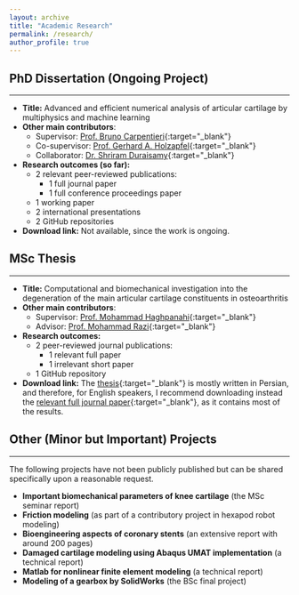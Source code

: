 ```yaml
---
layout: archive
title: "Academic Research"
permalink: /research/
author_profile: true
---
```


## PhD Dissertation (Ongoing Project)
-------
  * **Title:** Advanced and efficient numerical analysis of articular cartilage by multiphysics and machine learning
  * **Other main contributors**:
      * Supervisor: [Prof. Bruno Carpentieri](https://www.unibz.it/en/faculties/computer-science/academic-staff/person/38064-bruno-carpentieri){:target="_blank"}
      * Co-supervisor: [Prof. Gerhard A. Holzapfel](https://www.biomech.tugraz.at/){:target="_blank"}
      * Collaborator: [Dr. Shriram Duraisamy](https://scholar.google.com/citations?user=HtBrxbsAAAAJ&hl=en){:target="_blank"}
  * **Research outcomes (so far):**
      * 2 relevant peer-reviewed publications:
          * 1 full journal paper
          * 1 full conference proceedings paper
      * 1 working paper
      * 2 international presentations
      * 2 GitHub repositories
  * **Download link:** Not available, since the work is ongoing.

## MSc Thesis
-------
  * **Title:** Computational and biomechanical investigation into the degeneration of the main articular cartilage constituents in osteoarthritis
  * **Other main contributors**:
      * Supervisor: [Prof. Mohammad Haghpanahi](http://www.iust.ac.ir/content/892/haghpanahi){:target="_blank"}
      * Advisor: [Prof. Mohammad Razi](https://scholar.google.com/citations?user=Y2XjYRkAAAAJ&hl=en){:target="_blank"}
  * **Research outcomes:**
      * 2 peer-reviewed journal publications:
          * 1 relevant full paper
          * 1 irrelevant short paper
      * 1 GitHub repository
  * **Download link:** The [thesis](https://shayansss.github.io/files/2017_12.pdf){:target="_blank"} is mostly written in Persian, and therefore, for English speakers, I recommend downloading instead the [relevant full journal paper](https://shayansss.github.io/files/2019_09_preprint.pdf){:target="_blank"}, as it contains most of the results.

## Other (Minor but Important) Projects
-------
The following projects have not been publicly published but can be shared specifically upon a reasonable request.
  * **Important biomechanical parameters of knee cartilage** (the MSc seminar report)
  * **Friction modeling** (as part of a contributory project in hexapod robot modeling)
  * **Bioengineering aspects of coronary stents** (an extensive report with around 200 pages)
  * **Damaged cartilage modeling using Abaqus UMAT implementation** (a technical report)
  * **Matlab for nonlinear finite element modeling** (a technical report)
  * **Modeling of a gearbox by SolidWorks** (the BSc final project)